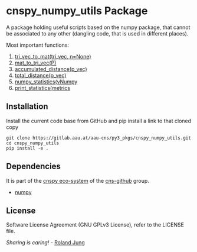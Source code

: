 # cnspy_numpy_utils Package

A package holding useful scripts based on the numpy package, that cannot be associated to any other (dangling code, that is used in different places). 

Most important functions:
1. [tri_vec_to_mat(tri_vec, n=None)](./cnspy_numpy_utils/matrix_conversions.py)
1. [mat_to_tri_vec(P)](./cnspy_numpy_utils/matrix_conversions.py)
1. [accumulated_distance(p_vec)](./cnspy_numpy_utils/accumulated_distance.py)
1. [total_distance(p_vec)](./cnspy_numpy_utils/accumulated_distance.py)
1. [numpy_statistics(vNumpy](./cnspy_numpy_utils/numpy_statistics.py)
1. [print_statistics(metrics](./cnspy_numpy_utils/numpy_statistics.py)

## Installation

Install the current code base from GitHub and pip install a link to that cloned copy
```
git clone https://gitlab.aau.at/aau-cns/py3_pkgs/cnspy_numpy_utils.git
cd cnspy_numpy_utils
pip install -e .
```


## Dependencies

It is part of the [cnspy eco-system](https://gitlab.aau.at/aau-cns/py3_pkgs) of the [cns-github]() group.  

* [numpy]()



## License

Software License Agreement (GNU GPLv3  License), refer to the LICENSE file.

*Sharing is caring!* - [Roland Jung](https://github.com/jungr-ait)  

